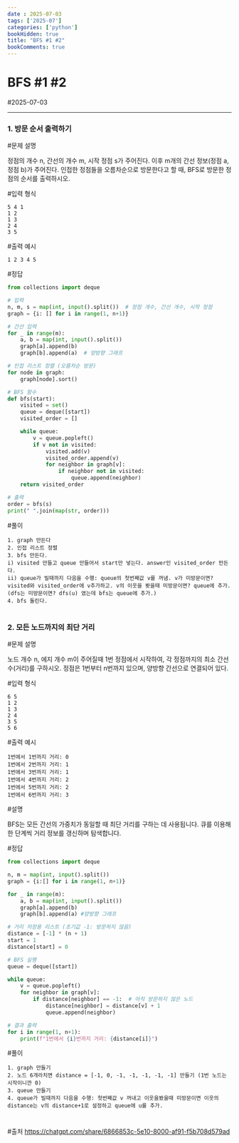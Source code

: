 ```yaml
---
date : 2025-07-03
tags: ['2025-07']
categories: ['python']
bookHidden: true
title: "BFS #1 #2"
bookComments: true
---
```


# BFS #1 #2

#2025-07-03

---

### 1. 방문 순서 출력하기

#문제 설명

정점의 개수 n, 간선의 개수 m, 시작 정점 s가 주어진다.
이후 m개의 간선 정보(정점 a, 정점 b)가 주어진다.
인접한 정점들을 오름차순으로 방문한다고 할 때, BFS로 방문한 정점의 순서를 출력하시오.

#입력 형식

```plain text
5 4 1
1 2
1 3
2 4
3 5
```

#출력 예시

```plain text
1 2 3 4 5
```

#정답

```python
from collections import deque

# 입력
n, m, s = map(int, input().split())  # 정점 개수, 간선 개수, 시작 정점
graph = {i: [] for i in range(1, n+1)}

# 간선 입력
for _ in range(m):
    a, b = map(int, input().split())
    graph[a].append(b)
    graph[b].append(a)  # 양방향 그래프

# 인접 리스트 정렬 (오름차순 방문)
for node in graph:
    graph[node].sort()

# BFS 함수
def bfs(start):
    visited = set()
    queue = deque([start])
    visited_order = []

    while queue:
        v = queue.popleft()
        if v not in visited:
            visited.add(v)
            visited_order.append(v)
            for neighbor in graph[v]:
                if neighbor not in visited:
                    queue.append(neighbor)
    return visited_order

# 출력
order = bfs(s)
print(" ".join(map(str, order)))
```

#풀이

```plain text
1. graph 만든다
2. 인접 리스트 정렬
3. bfs 만든다.
i) visited 만들고 queue 만들어서 start만 넣는다. answer인 visited_order 만든다. 
ii) queue가 빌때까지 다음을 수행: queue의 첫번째값 v를 꺼냄. v가 미방문이면? visited와 visited_order에 v추가하고. v의 이웃을 봣을때 미방문이면? queue에 추가.
(dfs는 미방문이면? dfs(u) 였는데 bfs는 queue에 추가.)
4. bfs 돌린다.
```

#

### 2. 모든 노드까지의 최단 거리

#문제 설명

노드 개수 n, 에지 개수 m이 주어질때 1번 정점에서 시작하여, 각 정점까지의 최소 간선 수(거리)를 구하시오.
정점은 1번부터 n번까지 있으며, 양방향 간선으로 연결되어 있다.

#입력 형식

```plain text
6 5
1 2
1 3
2 4
3 5
5 6
```

#출력 예시

```plain text
1번에서 1번까지 거리: 0
1번에서 2번까지 거리: 1
1번에서 3번까지 거리: 1
1번에서 4번까지 거리: 2
1번에서 5번까지 거리: 2
1번에서 6번까지 거리: 3
```

#설명

BFS는 모든 간선의 가중치가 동일할 때 최단 거리를 구하는 데 사용됩니다. 큐를 이용해 한 단계씩 거리 정보를 갱신하며 탐색합니다.

#정답

```python
from collections import deque

n, m = map(int, input().split())
graph = {i:[] for i in range(1, n+1)}

for _ in range(m):
    a, b = map(int, input().split())
    graph[a].append(b)
    graph[b].append(a) #양방향 그래프

# 거리 저장용 리스트 (초기값 -1: 방문하지 않음)
distance = [-1] * (n + 1)
start = 1
distance[start] = 0

# BFS 실행
queue = deque([start])

while queue:
    v = queue.popleft()
    for neighbor in graph[v]:
        if distance[neighbor] == -1:  # 아직 방문하지 않은 노드
            distance[neighbor] = distance[v] + 1
            queue.append(neighbor)

# 결과 출력
for i in range(1, n+1):
    print(f"1번에서 {i}번까지 거리: {distance[i]}")
```

#풀이

```plain text
1. graph 만들기
2. 노드 6개라치면 distance = [-1, 0, -1, -1, -1, -1, -1] 만들기 (1번 노드는 시작이니깐 0)
3. queue 만들기
4. queue가 빌때까지 다음을 수행: 첫번째값 v 꺼내고 이웃을봤을때 미방문이면 이웃의 distance는 v의 distance+1로 설정하고 queue에 u를 추가.
```

#

#출처 https://chatgpt.com/share/6866853c-5e10-8000-af91-f5b708d579ad
